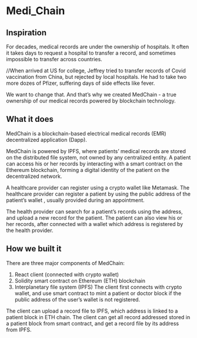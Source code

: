 ﻿# Medi_Chain
## Inspiration
For decades, medical records are under the ownership of hospitals. It often it takes days to request a hospital to transfer a record, and sometimes impossible to transfer across countries.

//When arrived at US for college, Jeffrey tried to transfer records of Covid vaccination from China, but rejected by local hospitals. He had to take two more dozes of Pfizer, suffering days of side effects like fever.

We want to change that. And that’s why we created MedChain - a true ownership of our medical records powered by blockchain technology.

## What it does
MedChain is a blockchain-based electrical medical records (EMR) decentralized application (Dapp).

MedChain is powered by IPFS, where patients’ medical records are stored on the distributed file system, not owned by any centralized entity. A patient can access his or her records by interacting with a smart contract on the Ethereum blockchain, forming a digital identity of the patient on the decentralized network.

A healthcare provider can register using a crypto wallet like Metamask. The healthcare provider can register a patient by using the public address of the patient’s wallet , usually provided during an appointment.

The health provider can search for a patient’s records using the address, and upload a new record for the patient. The patient can also view his or her records, after connected with a wallet which address is registered by the health provider.

## How we built it
There are three major components of MedChain:

1. React client (connected with crypto wallet)
2. Solidity smart contract on Ethereum (ETH) blockchain
3. Interplanetary file system (IPFS)
The client first connects with crypto wallet, and use smart contract to mint a patient or doctor block if the public address of the user’s wallet is not registered.

The client can upload a record file to IPFS, which address is linked to a patient block in ETH chain. The client can get all record addressed stored in a patient block from smart contract, and get a record file by its address from IPFS.

